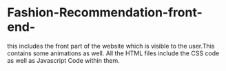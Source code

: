# Fashion-Recommendation-front-end-
this includes the front part of the website which is visible to the user.This contains some animations as well. All the HTML files include the CSS code as well as Javascript Code within them.
